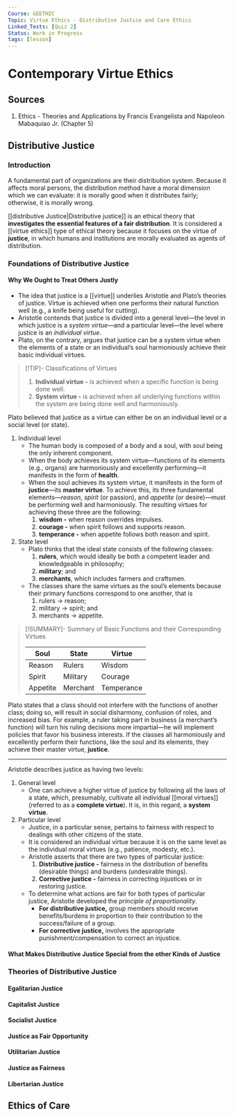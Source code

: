 ```yaml
---
Course: GEETHIC
Topic: Virtue Ethics - Distributive Justice and Care Ethics
Linked_Tests: [Quiz 2]
Status: Work in Progress
tags: [lesson]
---
```


# Contemporary Virtue Ethics

## Sources

1. Ethics - Theories and Applications by Francis Evangelista and Napoleon Mabaquiao Jr. (Chapter 5)

## Distributive Justice

### Introduction

A fundamental part of organizations are their distribution system. Because it affects moral persons, the distribution method have a moral dimension which we can evaluate: it is morally good when it distributes fairly; otherwise, it is morally wrong.

[[distributive Justice|Distributive justice]] is an ethical theory that **investigates the essential features of a fair distribution**. It is considered a [[virtue ethics]] type of ethical theory because it focuses on the virtue of **justice**, in which humans and institutions are morally evaluated as agents of distribution.

### Foundations of Distributive Justice

#### Why We Ought to Treat Others Justly

- The idea that justice is a [[virtue]] underlies Aristotle and Plato’s theories of justice. Virtue is achieved when one performs their natural function well (e.g., a knife being useful for cutting).
- Aristotle contends that justice is divided into a general level—the level in which justice is a *system virtue*—and a particular level—the level where justice is an *individual virtue*.
- Plato, on the contrary, argues that justice can be a system virtue when the elements of a state or an individual’s soul harmoniously achieve their basic individual virtues.

> [!TIP]- Classifications of Virtues
> 1. **Individual virtue -** is achieved when a specific function is being done well.
> 2. **System virtue -** is achieved when all underlying functions within the system are being done well and harmoniously.

Plato believed that justice as a virtue can either be on an individual level or a social level (or state).

1. Individual level
	- The human body is composed of a body and a soul, with soul being the only inherent component.
	- When the body achieves its system virtue—functions of its elements (e.g., organs) are harmoniously and excellently performing—it manifests in the form of **health**.
	- When the soul achieves its system virtue, it manifests in the form of **justice**—its **master virtue**. To achieve this, its three fundamental elements—*reason*, *spirit* (or passion), and *appetite* (or desire)—must be performing well and harmoniously. The resulting virtues for achieving these three are the following:
		1. **wisdom -** when reason overrides impulses.
		2. **courage -** when spirit follows and supports reason.
		3. **temperance -** when appetite follows both reason and spirit.
2. State level
	- Plato thinks that the ideal state consists of the following classes:
		1. **rulers**, which would ideally be both a competent leader and knowledgeable in philosophy;
		2. **military**; and
		3. **merchants**, which includes farmers and craftsmen.
	- The classes share the same virtues as the soul’s elements because their primary functions correspond to one another, that is
		1. rulers -> reason;
		2. military -> spirit; and
		3. merchants -> appetite.

> [!SUMMARY]- Summary of Basic Functions and their Corresponding Virtues
>
> | Soul     | State    | Virtue     |
> | -------- | -------- | ---------- |
> | Reason   | Rulers   | Wisdom     |
> | Spirit   | Military | Courage    |
> | Appetite | Merchant | Temperance |

Plato states that a class should not interfere with the functions of another class; doing so, will result in social disharmony, confusion of roles, and increased bias. For example, a ruler taking part in business (a merchant’s function) will turn his ruling decisions more impartial—he will implement policies that favor his business interests. If the classes all harmoniously and excellently perform their functions, like the soul and its elements, they achieve their master virtue, **justice**.

***

Aristotle describes justice as having two levels:

1. General level
	- One can achieve a higher virtue of justice by following all the laws of a state, which, presumably, cultivate all individual [[moral virtues]] (referred to as a **complete virtue**). It is, in this regard, a **system virtue**.
2. Particular level
	- Justice, in a particular sense, pertains to fairness with respect to dealings with other citizens of the state.
	- It is considered an individual virtue because it is on the same level as the individual moral virtues (e.g., patience, modesty, etc.).
	- Aristotle asserts that there are two types of particular justice:
		1. **Distributive justice -** fairness in the distribution of benefits (desirable things) and burdens (undesirable things).
		2. **Corrective justice -** fairness in correcting injustices or in restoring justice.
	- To determine what actions are fair for both types of particular justice, Aristotle developed the *principle of proportionality*.
		- **For distributive justice,** group members should receive benefits/burdens in proportion to their contribution to the success/failure of a group.
		- **For corrective justice,** involves the appropriate punishment/compensation to correct an injustice.

#### What Makes Distributive Justice Special from the other Kinds of Justice

### Theories of Distributive Justice

#### Egalitarian Justice

#### Capitalist Justice

#### Socialist Justice

#### Justice as Fair Opportunity

#### Utilitarian Justice

#### Justice as Fairness

#### Libertarian Justice

## Ethics of Care
